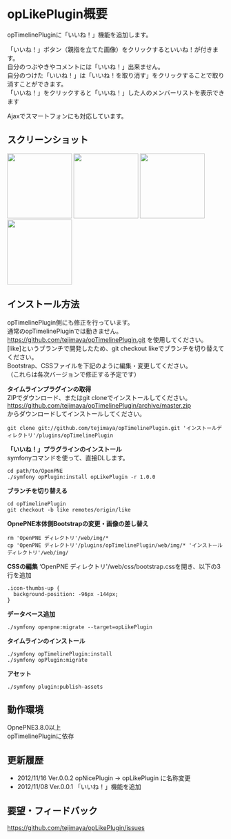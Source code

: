 opLikePlugin概要
======================
opTimelinePluginに「いいね！」機能を追加します。

「いいね！」ボタン（親指を立てた画像）をクリックするといいね！が付きます。  
自分のつぶやきやコメントには「いいね！」出来ません。  
自分のつけた「いいね！」は「いいね！を取り消す」をクリックすることで取り消すことができます。  
「いいね！」をクリックすると「いいね！」した人のメンバーリストを表示できます  

Ajaxでスマートフォンにも対応しています。


スクリーンショット
------
<a href="http://tejimaya.github.com/opNicePlugin/images/nice_01_rm_01.png" target=brank>
<img src="http://tejimaya.github.com/opNicePlugin/images/nice_01_rm_01.png" height=150/></a>
<a href="http://tejimaya.github.com/opNicePlugin/images/nice_01_rm_03.png" target=brank>
<img src="http://tejimaya.github.com/opNicePlugin/images/nice_01_rm_03.png" height=150/></a>
<a href="http://tejimaya.github.com/opNicePlugin/images/nice_01_rm_02.png" target=brank>
<img src="http://tejimaya.github.com/opNicePlugin/images/nice_01_rm_02.png" height=150/></a>
<a href="http://tejimaya.github.com/opNicePlugin/images/nice_01_rm_04.png" target=brank>
<img src="http://tejimaya.github.com/opNicePlugin/images/nice_01_rm_04.png" height=150/></a>


インストール方法
----------------
opTimelinePlugin側にも修正を行っています。  
通常のopTimelinePluginでは動きません。  
https://github.com/tejimaya/opTimelinePlugin.git を使用してください。  
[like]というブランチで開発したため、git checkout likeでブランチを切り替えてください。  
Bootstrap、CSSファイルを下記のように編集・変更してください。  
（これらは各次バージョンで修正する予定です）

**タイムラインプラグインの取得**  
ZIPでダウンロード、またはgit cloneでインストールしてください。  
https://github.com/tejimaya/opTimelinePlugin/archive/master.zip  
からダウンロードしてインストールしてください。

    git clone git://github.com/tejimaya/opTimelinePlugin.git 'インストールディレクトリ'/plugins/opTimelinePlugin


**「いいね！」プラグラインのインストール**  
symfonyコマンドを使って、直接DLします。

    cd path/to/OpenPNE
    ./symfony opPlugin:install opLikePlugin -r 1.0.0


**ブランチを切り替える**

    cd opTimelinePlugin
    git checkout -b like remotes/origin/like


**OpnePNE本体側Bootstrapの変更・画像の差し替え**

    rm 'OpenPNE ディレクトリ'/web/img/*
    cp 'OpenPNE ディレクトリ'/plugins/opTimelinePlugin/web/img/* 'インストールディレクトリ'/web/img/


**CSSの編集**
 ‘OpenPNE ディレクトリ'/web/css/bootstrap.cssを開き、以下の3行を追加

    .icon-thumbs-up {
      background-position: -96px -144px;
    }


**データベース追加**

    ./symfony openpne:migrate --target=opLikePlugin


**タイムラインのインストール**

    ./symfony opTimelinePlugin:install
    ./symfony opPlugin:migrate


**アセット**

    ./symfony plugin:publish-assets
    

動作環境
--------
OpnePNE3.8.0以上  
opTimelinePluginに依存  
  
    
更新履歴
--------

 * 2012/11/16 Ver.0.0.2  opNicePlugin → opLikePlugin に名称変更 
 * 2012/11/08 Ver.0.0.1 「いいね！」機能を追加 


  
要望・フィードバック
----------

https://github.com/tejimaya/opLikePlugin/issues

